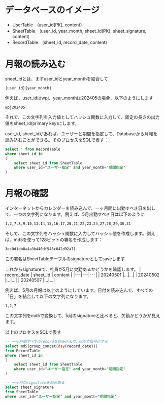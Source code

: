 # データベースのイメージ
- UserTable　(user_id(PK), content)
- SheetTable　(user_id, year_month, sheet_id(PK), sheet_signature, content)
- RecordTable　(sheet_id, record_date, content)
# 月報の読み込む
sheet_idとは、まずuser_idとyear_monthを結合して
```
{user_id}{year_month}
```
例えば、user_idはwpj、year_monthは202405の場合、以下のようにします
```
wpj202405
```
それで、この文字列を入力値としてハッシュ関数に入力して、固定の長さの出力値をsheet_id(primary key)にします。

user_id, sheet_idがあれば、ユーザーと期間を指定して、Databaseから月報を読み込むことができる。そのプロセスをSQLで表す：

```sql
select * from RecordTable
where sheet_id in
(
    select sheet_id from SheetTable
    where user_id="ユーザー指定" and year_month="期間指定"
)
```

# 月報の確認
インターネットからカレンダーを読み込んで、一ヶ月間に出勤すべき日を出して、一つの文字列になります。例えば、5月出勤すべき日は以下のように
```
1,2,7,8,9,10,13,14,15,16,17,20,21,22,23,24,27,28,29,30,31
```
そして、この文字列をハッシュ関数に入力してハッシュ値を作成します。例えば、md5を使って128ビットの署名を作成します：
```
3ec0d1eb0a4a3b440df546c042d92a71
```
この署名はSheetTableテーブルのsignatureとしてsaveします

これからsignatureで、社員が5月に欠勤あるかどうかを確認します。
| record_date | sheet_id | content |
|---|---|---|
| 20240501 |...|...|
| 20240502 |...|...|
| 20240507 |...|...|

例えば、5月の月報は以上のようにしています。日付を読み込んで、すべての「日」を結合して以下の文字列になります。

```
1,2,7
```
この文字列をmd5で変換して、5月のsignatureと比べると、欠勤かどうかが見えます。

以上のプロセスをSQLで表す

```sql
-- 一ヶ月間すべてのrecordを読み込んで、md5で暗号化する
select md5(group_concat(day(record_date)))
from RecordTable
where sheet_id in
(
    select sheet_id from SheetTable
    where user_id="ユーザー指定" and year_month="期間指定"
)

-- 一ヶ月のsignatureを読み取る
select sheet_signature
from SheetTable
where user_id="ユーザー指定" and year_month="期間指定"
```